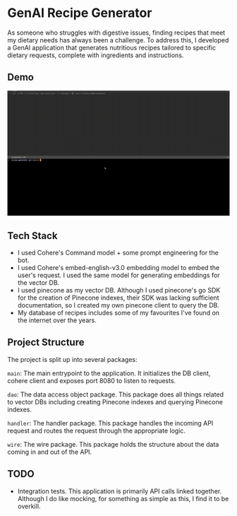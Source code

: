# GenAI Recipe Generator

As someone who struggles with digestive issues, finding recipes that meet my dietary needs has always been a challenge. To address this, I developed a GenAI application that generates nutritious recipes tailored to specific dietary requests, complete with ingredients and instructions.

## Demo
![Demo](assets/recipe-generator.gif)


## Tech Stack 

- I used Cohere's Command model + some prompt engineering for the bot.
- I used Cohere's embed-english-v3.0 embedding model to embed the user's request. I used the same model for generating embeddings for the vector DB.
- I used pinecone as my vector DB. Although I used pinecone's go SDK for the creation of Pinecone indexes, their SDK was lacking sufficient documentation, so I created my own pinecone client to query the DB.  
- My database of recipes includes some of my favourites I've found on the internet over the years. 

## Project Structure 
The project is split up into several packages:

`main`: The main entrypoint to the application. It initializes the DB client, cohere client and exposes port 8080 to listen to requests.

`dao`: The data access object package. This package does all things related to vector DBs including creating Pinecone indexes and querying Pinecone indexes. 

`handler`: The handler package. This package handles the incoming API request and routes the request through the appropriate logic.

`wire`: The wire package. This package holds the structure about the data coming in and out of the API. 

## TODO
- Integration tests. This application is primarily API calls linked together. Although I do like mocking, for something as simple as this, I find it to be overkill.